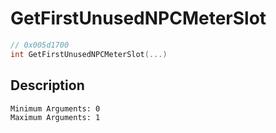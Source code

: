 # GetFirstUnusedNPCMeterSlot
```c
// 0x005d1700
int GetFirstUnusedNPCMeterSlot(...)
```
## Description
```
Minimum Arguments: 0
Maximum Arguments: 1
```
